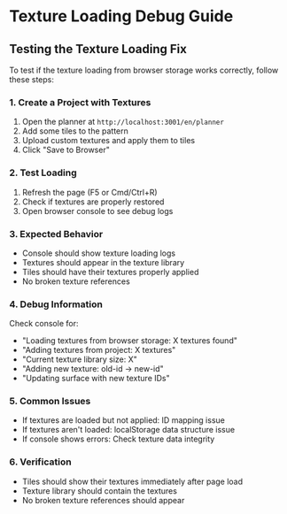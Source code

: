 # Texture Loading Debug Guide

## Testing the Texture Loading Fix

To test if the texture loading from browser storage works correctly, follow these steps:

### 1. Create a Project with Textures
1. Open the planner at `http://localhost:3001/en/planner`
2. Add some tiles to the pattern
3. Upload custom textures and apply them to tiles
4. Click "Save to Browser" 

### 2. Test Loading
1. Refresh the page (F5 or Cmd/Ctrl+R)
2. Check if textures are properly restored
3. Open browser console to see debug logs

### 3. Expected Behavior
- Console should show texture loading logs
- Textures should appear in the texture library
- Tiles should have their textures properly applied
- No broken texture references

### 4. Debug Information
Check console for:
- "Loading textures from browser storage: X textures found"
- "Adding textures from project: X textures"
- "Current texture library size: X"
- "Adding new texture: old-id -> new-id"
- "Updating surface with new texture IDs"

### 5. Common Issues
- If textures are loaded but not applied: ID mapping issue
- If textures aren't loaded: localStorage data structure issue
- If console shows errors: Check texture data integrity

### 6. Verification
- Tiles should show their textures immediately after page load
- Texture library should contain the textures
- No broken texture references should appear
